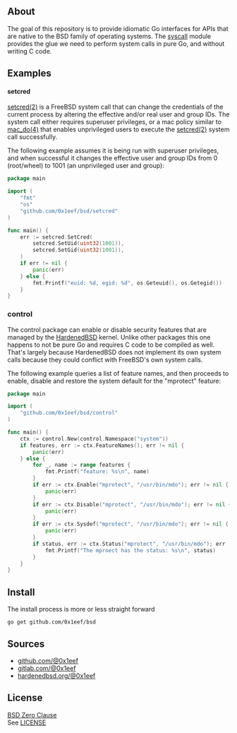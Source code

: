 ## About

The goal of this repository is to provide idiomatic Go interfaces
for APIs that are native to the BSD family of operating systems.
The [syscall](https://pkg.go.dev/syscall) module provides the
glue we need to perform system calls in pure Go, and without
writing C code.

## Examples

#### setcred

[setcred(2)](https://man.freebsd.org/cgi/man.cgi?setcred) is a
FreeBSD system call that can change the credentials of the current
process by altering the effective and/or real user and group IDs.
The system call either requires superuser privileges, or a mac policy
similar to [mac_do(4)](https://man.freebsd.org/cgi/man.cgi?mac_do)
that enables unprivileged users to execute the [setcred(2)](https://man.freebsd.org/cgi/man.cgi?setcred)
system call successfully.

The following example assumes it is being run with superuser privileges,
and when successful it changes the effective user and group IDs from 0
(root/wheel) to 1001 (an unprivileged user and group):

```go
package main

import (
	"fmt"
	"os"
	"github.com/0x1eef/bsd/setcred"
)

func main() {
	err := setcred.SetCred(
		setcred.SetUid(uint32(1001)),
		setcred.SetGid(uint32(1001)),
	)
	if err != nil {
		panic(err)
	} else {
		fmt.Printf("euid: %d, egid: %d", os.Geteuid(), os.Getegid())
	}
}
```

### control

The control package can enable or disable security features
that are managed by the [HardenedBSD](https://hardenedbsd.org)
kernel. Unlike other packages this one happens to not be pure
Go and requires C code to be compiled as well. That's largely
because HardenedBSD does not implement its own system calls
because they could conflict with FreeBSD's own system calls.

The following example queries a list of feature names, and then proceeds
to enable, disable and restore the system default for the "mprotect"
feature:

```go
package main

import (
	"github.com/0x1eef/bsd/control"
)

func main() {
	ctx := control.New(control.Namespace("system"))
	if features, err := ctx.FeatureNames(); err != nil {
		panic(err)
	} else {
		for _, name := range features {
			fmt.Printf("feature: %s\n", name)
		}
		if err := ctx.Enable("mprotect", "/usr/bin/mdo"); err != nil {
			panic(err)
		}
		if err := ctx.Disable("mprotect", "/usr/bin/mdo"); err != nil {
			panic(err)
		}
		if err := ctx.Sysdef("mprotect", "/usr/bin/mdo"); err != nil {
			panic(err)
		}
		if status, err := ctx.Status("mprotect", "/usr/bin/mdo"); err != nil {
			fmt.Printf("The mproect has the status: %s\n", status)
		}
	}
}
```

## Install

The install process is more or less straight forward

    go get github.com/0x1eef/bsd

## Sources

* [github.com/@0x1eef](https://github.com/0x1eef/bsd#readme)
* [gitlab.com/@0x1eef](https://gitlab.com/0x1eef/bsd#about)
* [hardenedbsd.org/@0x1eef](https://git.HardenedBSD.org/0x1eef#about)

## License

[BSD Zero Clause](https://choosealicense.com/licenses/0bsd/)
<br>
See [LICENSE](./LICENSE)